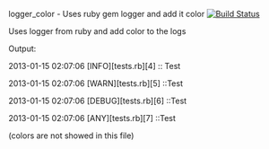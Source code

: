 logger_color - Uses ruby gem logger and add it color  [![Build Status](https://travis-ci.org/macwadu/macwadu.png)](https://travis-ci.org/macwadu/macwadu) 


Uses logger from ruby and add color to the logs

Output:

  2013-01-15 02:07:06 [INFO][tests.rb][4] :: Test

  2013-01-15 02:07:06 [WARN][tests.rb][5] ::Test
  
  2013-01-15 02:07:06 [DEBUG][tests.rb][6] ::Test

  2013-01-15 02:07:06 [ANY][tests.rb][7] ::Test

(colors are not showed in this file)

